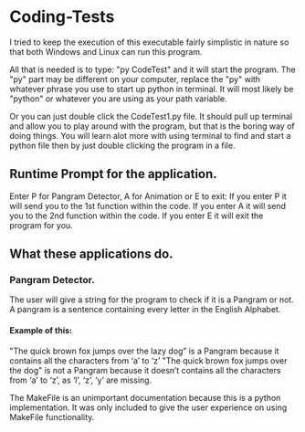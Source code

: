 # Coding-Tests
I tried to keep the execution of this executable fairly simplistic in nature
so that both Windows and Linux can run this program. 

All that is needed is to type: "py CodeTest" and it will start the program. 
The "py" part may be different on your computer, replace the "py" with 
whatever phrase you use to start up python in terminal. It will most likely be
"python" or whatever you are using as your path variable.

Or you can just double click the CodeTest1.py file. It should pull up terminal 
and allow you to play around with the program, but that is the boring way of doing things.
You will learn alot more with using terminal to find and start a python file then by
just double clicking the program in a file. 

## Runtime Prompt for the application. 
Enter P for Pangram Detector, A for Animation or E to exit: 
If you enter P it will send you to the 1st function within the code.
If you enter A it will send you to the 2nd function within the code. 
If you enter E it will exit the program for you. 

## What these applications do.
### Pangram Detector. 
The user will give a string for the program to check if it is a Pangram or not. A pangram is a sentence containing every letter in the English Alphabet. 
#### Example of this: 
"The quick brown fox jumps over the lazy dog” is a Pangram because it contains all the characters from ‘a’ to ‘z’
"The quick brown fox jumps over the dog" is not a Pangram because it doesn’t contains all the characters from ‘a’ to ‘z’, as ‘l’, ‘z’, ‘y’ are missing.

The MakeFile is an unimportant documentation because this is a python implementation. 
It was only included to give the user experience on using MakeFile functionality. 
